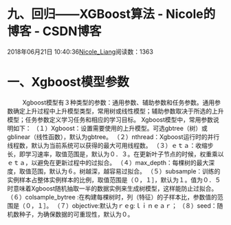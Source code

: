 # 九、回归——XGBoost算法 - Nicole的博客 - CSDN博客
2018年06月21日 10:40:36[Nicole_Liang](https://me.csdn.net/weixin_39541558)阅读数：1363

# 一、Xgboost模型参数
         Xgboost模型有３种类型的参数：通用参数、辅助参数和任务参数。通用参数确定上升过程中上升模型类型，常用树或线性模型；辅助参数取决于所选的上升模型；任务参数定义学习任务和相应的学习目标。
Xgboost模型中，常用参数说明如下：
（１）Xgboost：设置需要使用的上升模型。可选gbtree（树）或gblinear（线性函数），默认为gbtree。
（２）nthread：Xgboost运行时的并行线程数，默认为当前系统可以获得的最大可用线程数。
（３）ｅｔａ：收缩步长，即学习速率，取值范围是，默认为０．３。在更新叶子节点的时候，权重乘以ｅｔａ，以避免在更新过程中的过拟合。
（４）max_depth：每棵树的最大深度，取值范围，默认为６。树越深，越容易过拟合。
（５）subsample：训练的实例样本占整体实例样本的比例，取值范围是（０，１］，默认为１。值为０．５时意味着Xgboost随机抽取一半的数据实例来生成树模型，这样能防止过拟合。
（６）colsample_bytree :在构建每棵树时，列（特征）的子样本比，参数值的范围是（０，１］。
（７）objective:默认为ｒｅg:ｌｉｎｅａｒ；
（８）seed：随机数种子，为确保数据的可重现性，默认为０。
